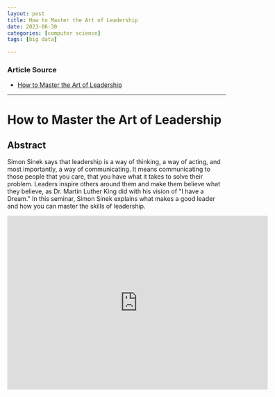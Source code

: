 ```yaml
---
layout: post
title: How to Master the Art of Leadership   
date: 2023-06-30
categories: [computer science]
tags: [big data]

---
```


### Article Source

* [How to Master the Art of Leadership](https://www.youtube.com/watch?v=iu7nwbFm8Os)


---

# How to Master the Art of Leadership


## Abstract

Simon Sinek says that leadership is a way of thinking, a way of acting, and most importantly, a way of communicating. It means communicating to those people that you care, that you have what it takes to solve their problem. Leaders inspire others around them and make them believe what they believe, as Dr. Martin Luther King did with his vision of "I have a Dream." In this seminar, Simon Sinek explains what makes a good leader and how you can master the skills of leadership. 

<iframe width="600" height="400" src="https://www.youtube.com/embed/iu7nwbFm8Os" title="YouTube video player" frameborder="0" allow="accelerometer; autoplay; clipboard-write; encrypted-media; gyroscope; picture-in-picture; web-share" allowfullscreen></iframe>